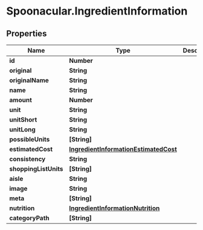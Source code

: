 # Spoonacular.IngredientInformation

## Properties

Name | Type | Description | Notes
------------ | ------------- | ------------- | -------------
**id** | **Number** |  | 
**original** | **String** |  | 
**originalName** | **String** |  | 
**name** | **String** |  | 
**amount** | **Number** |  | 
**unit** | **String** |  | 
**unitShort** | **String** |  | 
**unitLong** | **String** |  | 
**possibleUnits** | **[String]** |  | 
**estimatedCost** | [**IngredientInformationEstimatedCost**](IngredientInformationEstimatedCost.md) |  | 
**consistency** | **String** |  | 
**shoppingListUnits** | **[String]** |  | [optional] 
**aisle** | **String** |  | 
**image** | **String** |  | 
**meta** | **[String]** |  | 
**nutrition** | [**IngredientInformationNutrition**](IngredientInformationNutrition.md) |  | [optional] 
**categoryPath** | **[String]** |  | [optional] 


